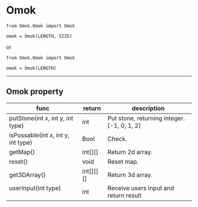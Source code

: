# Omok   


    from Omok.Omok import Omok
    
    omok = Omok(LENGTH, SIZE)

or

    from Omok.Omok import Omok
    
    omok = Omok(LENGTH)
---

## Omok property

|func                               |return     |description                                    |
|-----------------------------------|-----------|-----------------------------------------------|
|putStone(int x, int y, int type)   |int        |Put stone, returning integer. [-1, 0, 1, 2]    |
|isPossable(int x, int y, int type) |Bool       |Check.                                         |
|getMap()                           |int[][]    |Return 2d array.                               |
|reset()                            |void       |Reset map.                                     |
|get3DArray()                       |int[][][]  |Return 3d array.                               |
|userInput(int type)                        |int        |Receive users input and return result          |
